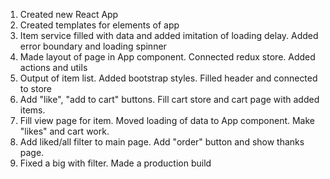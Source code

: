 1. Created new React App
2. Created templates for elements of app
3. Item service filled with data and added imitation of loading delay. Added error boundary and loading spinner
4. Made layout of page in App component. Connected redux store. Added actions and utils
5. Output of item list. Added bootstrap styles. Filled header and connected to store
6. Add "like", "add to cart" buttons. Fill cart store and cart page with added items.
7. Fill view page for item. Moved loading of data to App component. Make "likes" and cart work. 
8. Add liked/all filter to main page. Add "order" button and show thanks page.
9. Fixed a big with filter. Made a production build